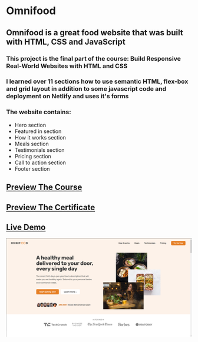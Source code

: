 # Omnifood

## Omnifood is a great food website that was built with HTML, CSS and JavaScript

### This project is the final part of the course: Build Responsive Real-World Websites with HTML and CSS

### I learned over 11 sections how to use semantic HTML, flex-box and grid layout in addition to some javascript code and deployment on Netlify and uses it's forms

### The website contains:
- Hero section
- Featured in section
- How it works section
- Meals section
- Testimonials section
- Pricing section
- Call to action section
- Footer section

## [Preview The Course](https://www.udemy.com/course/design-and-develop-a-killer-website-with-html5-and-css3/)
## [Preview The Certificate](https://www.udemy.com/certificate/UC-f6f8f768-fe8b-4fca-a3c6-061c706a41da/)
## [Live Demo](https://omnifood-muhammad.netlify.app/)

![screen shot](Omnifood.png)
